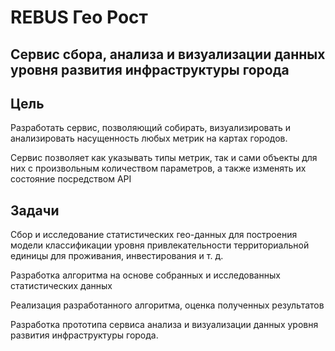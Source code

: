 # REBUS Гео Рост

## Сервис сбора, анализа и визуализации данных уровня развития инфраструктуры города

## Цель
Разработать сервис, позволяющий собирать, визуализировать и анализировать насущенность любых метрик на картах городов.

Сервис позволяет как указывать типы метрик, так и сами объекты для них с произвольным количеством параметров, а также изменять их состояние посредством API

## Задачи
Сбор и исследование статистических гео-данных для построения модели классификации уровня привлекательности территориальной единицы для проживания, инвестирования и т. д.

Разработка алгоритма на основе собранных и исследованных статистических данных

Реализация разработанного алгоритма, оценка полученных результатов

Разработка прототипа сервиса анализа и визуализации данных уровня развития инфраструктуры города.
